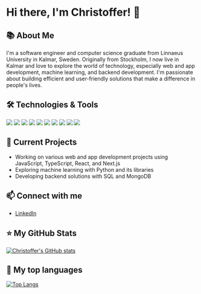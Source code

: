 # Hi there, I'm Christoffer! 👋

## 📚 About Me

I'm a software engineer and computer science graduate from Linnaeus University in Kalmar, Sweden. Originally from Stockholm, I now live in Kalmar and love to explore the world of technology, especially web and app development, machine learning, and backend development. I'm passionate about building efficient and user-friendly solutions that make a difference in people's lives.

## 🛠️ Technologies & Tools

![](https://img.shields.io/badge/Code-JavaScript-informational?style=flat&logo=javascript&logoColor=white&color=2bbc8a)
![](https://img.shields.io/badge/Code-TypeScript-informational?style=flat&logo=typescript&logoColor=white&color=2bbc8a)
![](https://img.shields.io/badge/Code-HTML5-informational?style=flat&logo=html5&logoColor=white&color=2bbc8a)
![](https://img.shields.io/badge/Code-CSS3-informational?style=flat&logo=css3&logoColor=white&color=2bbc8a)
![](https://img.shields.io/badge/Code-Java-informational?style=flat&logo=java&logoColor=white&color=2bbc8a)
![](https://img.shields.io/badge/Code-Python-informational?style=flat&logo=python&logoColor=white&color=2bbc8a)
![](https://img.shields.io/badge/Framework-Next.js-informational?style=flat&logo=next.js&logoColor=white&color=2bbc8a)
![](https://img.shields.io/badge/Library-React-informational?style=flat&logo=react&logoColor=white&color=2bbc8a)
![](https://img.shields.io/badge/Database-SQL-informational?style=flat&logo=postgresql&logoColor=white&color=2bbc8a)
![](https://img.shields.io/badge/Database-MongoDB-informational?style=flat&logo=mongodb&logoColor=white&color=2bbc8a)


## 🌱 Current Projects

- Working on various web and app development projects using JavaScript, TypeScript, React, and Next.js
- Exploring machine learning with Python and its libraries
- Developing backend solutions with SQL and MongoDB

## 📫 Connect with me

- [LinkedIn](https://www.linkedin.com/in/christoffer-eid/)

## ⭐ My GitHub Stats

[![Christoffer's GitHub stats](https://github-readme-stats.vercel.app/api?username=krukle&show_icons=true&theme=merko)](https://github.com/krukle/github-readme-stats)

## 💬 My top languages

[![Top Langs](https://github-readme-stats.vercel.app/api/top-langs/?username=krukle&hide=c,jupyter%20notebook,purebasic,css,html,cmake,tex,gherkin)](https://github.com/krukle/github-readme-stats)
